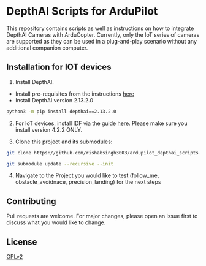 # DepthAI Scripts for ArduPilot
This repository contains scripts as well as instructions on how to integrate DepthAI Cameras with ArduCopter. 
Currently, only the IoT series of cameras are supported as they can be used in a plug-and-play scenario without any additional companion computer.

## Installation for IOT devices

1. Install DepthAI.
- Install pre-requisites from the instructions [here](https://docs.luxonis.com/projects/api/en/latest/install/)
- Install DepthAI version 2.13.2.0
```bash
python3 -m pip install depthai==2.13.2.0
```

2. For IoT devices, install IDF via the guide [here](https://docs.espressif.com/projects/esp-idf/en/v4.2.2/esp32/get-started/index.html). Please make sure you install version 4.2.2 ONLY.

3. Clone this project and its submodules:
``` bash
git clone https://github.com/rishabsingh3003/ardupilot_depthai_scripts.git

git submodule update --recursive --init
```
4. Navigate to the Project you would like to test (follow_me, obstacle_avoidnace, precision_landing) for the next steps

## Contributing
Pull requests are welcome. For major changes, please open an issue first to discuss what you would like to change.

## License
[GPLv2](https://www.gnu.org/licenses/old-licenses/gpl-2.0.en.html)
